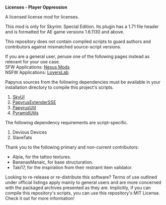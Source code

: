 **Licenses - Player Oppression**

A licensed license mod for licenses.

This mod is only for Skyrim: Special Edition. Its plugin has a 1.71 file header and is formatted for AE game versions 1.6.1130 and above.

This repository does not contain compiled scripts to guard authors and contributors against mismatched source-script versions.

If you are a general user, peruse one of the following pages instead as relevant for your use case.<br />
SFW Applications: [Nexus Mods](https://www.nexusmods.com/skyrimspecialedition/mods/110418)<br />
NSFW Applications: [LoversLab](https://www.loverslab.com/files/file/29357-licenses-player-oppression/)

Papyrus sources from the following dependencies must be available in your installation directory to compile this project's scripts.
1. [SkyUI](https://github.com/schlangster/skyui)
2. [PapyrusExtenderSSE](https://github.com/powerof3/PapyrusExtenderSSE)
3. [PapyrusUtil](https://github.com/eeveelo/PapyrusUtil)
4. [PyramidUtils](https://github.com/ponzipyramid/PyramidUtils)

The following dependency requirements are script-specific.
1. Devious Devices
2. SlaveTats

Thank you to the following primary and non-current contributors:
* Alpia, for the tattoo textures.
* BananasManaic, for base structuration.
* Taki17, for the inspiration from their restraint item validator.

Looking to re-release or re-distribute this software? Terms of use outlined under official listings apply mainly to general users and are more concerned with the packaged archives presented as they are. Implicitly, if you can compile this repository's scripts, you can use this repository's MIT License. Check it out for more information!
